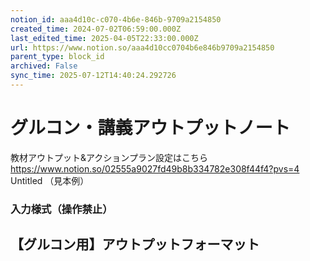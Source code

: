```yaml
---
notion_id: aaa4d10c-c070-4b6e-846b-9709a2154850
created_time: 2024-07-02T06:59:00.000Z
last_edited_time: 2025-04-05T22:33:00.000Z
url: https://www.notion.so/aaa4d10cc0704b6e846b9709a2154850
parent_type: block_id
archived: False
sync_time: 2025-07-12T14:40:24.292726
---
```


# グルコン・講義アウトプットノート

教材アウトプット&アクションプラン設定はこちら
https://www.notion.so/02555a9027fd49b8b334782e308f44f4?pvs=4
Untitled （見本例）
### 入力様式（操作禁止）
【グルコン用】アウトプットフォーマット 
---